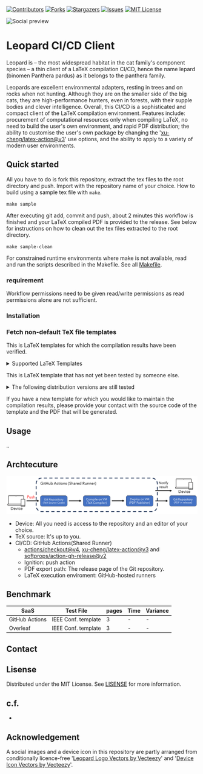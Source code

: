 <!-- PROJECT SHIELDS -->
[![Contributors][contributors-shield]][contributors-url]
[![Forks][forks-shield]][forks-url]
[![Stargazers][stars-shield]][stars-url]
[![Issues][issues-shield]][issues-url]
[![MIT License][license-shield]][license-url]

![Social preview][socialpreview-url]

<!-- ABOUT -->
# Leopard CI/CD Client

Leopard is – the most widespread habitat in the cat family's component species – a thin client of a LaTeX compilation CI/CD, hence the name lepard (binomen Panthera pardus) as it belongs to the panthera family.

Leopards are excellent environmental adapters, resting in trees and on rocks when not hunting. Although they are on the smaller side of the big cats, they are high-performance hunters, even in forests, with their supple bodies and clever intelligence. 
Overall, this CI/CD is a sophisticated and compact client of the LaTeX compilation environment. 
Features include: procurement of computational resources only when compiling LaTeX, no need to build the user's own environment, and rapid PDF distribution; the ability to customise the user's own package by changing the '[xu-cheng/latex-action@v3](https://github.com/marketplace/actions/github-action-for-latex)' use options, and the ability to apply to a variety of modern user environments.

<!-- INSTALL -->
## Quick started
All you have to do is fork this repository, extract the tex files to the root directory and push. Import with the repository name of your choice. 
How to build using a sample tex file with ```make```.
```
make sample
```
After executing git add, commit and push, about
2 minutes this workflow is finished and your LaTeX compiled PDF is provided to the release. 
See below for instructions on how to clean out the tex files extracted to the root directory.
```
make sample-clean
```

For constrained runtime environments where make is not available, read and run the scripts described in the Makefile. 
See all [Makefile](./Makefile).

### requirement
Workflow permissions need to be given read/write permissions as read permissions alone are not sufficient.

### Installation

### Fetch non-default TeX file templates

This is LaTeX templates for which the compilation results have been verified.
<details>
<summary>Supported LaTeX Templates</summary>

.. 

</details>

This is LaTeX template that has not yet been tested by someone else.
<details>
<summary>The following distribution versions are still tested</summary>

.. 

</details>

If you have a new template for which you would like to maintain the compilation results, please provide your contact with the source code of the template and the PDF that will be generated.

<!-- USAGE -->
## Usage
..

 <!-- ARCHTECURE -->
## Archtecuture

![CI/CD components](else/components.png)

 - Device: All you need is access to the repository and an editor of your choice.
 - TeX source: It's up to you.
 - CI/CD: GitHub Actions(Shared Runner)
   - [actions/checkout@v4](https://github.com/marketplace/actions/checkout),  [xu-cheng/latex-action@v3](https://github.com/marketplace/actions/github-action-for-latex) and [softprops/action-gh-release@v2](https://github.com/marketplace/actions/gh-release)
   - Ignition: push action
   - PDF export path: The release page of the Git repository.
   - LaTeX execution enviroment: GitHub-hosted runners

<!-- BENCHMARK -->
## Benchmark

| SaaS | Test File | pages | Time | Variance |
| -- | -- | -- | -- | -- |
| GitHub Actions | IEEE Conf. template | 3 | - | - |
| Overleaf | IEEE Conf. template | 3 | - | - |

<!-- CONTANCT -->
## Contact


<!-- LISENCE -->
## Lisense
Distributed under the MIT License. See [LISENSE](./LICENSE) for more information.


## c.f.
 - [tatsugon:2022]:https://zenn.dev/tatsugon/articles/github-actions-permission-error

## Acknowledgement
A social images and a device icon in this repository are partly arranged from conditionally licence-free '[Leopard Logo Vectors by Vecteezy](https://www.vecteezy.com/free-vector/leopard-logo)' and '[Device Icon Vectors by Vecteezy](https://www.vecteezy.com/free-vector/device-icon)'. 





<!-- MARKDOWN LINKS & IMAGES -->
[contributors-shield]: https://img.shields.io/github/contributors/aoki-n1/leopard.svg?style=for-the-badge
[contributors-url]: https://github.com/aoki-n1/leopard/graphs/contributors
[forks-shield]: https://img.shields.io/github/forks/aoki-n1/leopard.svg?style=for-the-badge
[forks-url]: https://github.com/aoki-n1/leopard/network/members
[stars-shield]: https://img.shields.io/github/stars/aoki-n1/leopard.svg?style=for-the-badge
[stars-url]: https://github.com/aoki-n1/leopard/stargazers
[issues-shield]: https://img.shields.io/github/issues/aoki-n1/leopard.svg?style=for-the-badge
[issues-url]: https://github.com/aoki-n1/leopard/issues
[license-shield]: https://img.shields.io/github/license/aoki-n1/leopard.svg?style=for-the-badge
[license-url]: https://github.com/aoki-n1/leopard/blob/master/LICENSE.txt
[socialpreview-url]: https://socialify.git.ci/aoki-n1/leopard/image?description=1&font=Bitter&language=1&logo=https%3A%2F%2Fgithub.com%2Faoki-n1%2Fleopard%2Fassets%2F46991356%2F62cf7602-6849-4122-9192-429ef9457dcf&name=1&owner=1&theme=Light